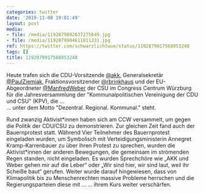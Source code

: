 ```yaml
---
categories: twitter
date: '2019-11-08 19:01:49'
layout: post
media:
- file: /media/1192879892037275649.jpg
- file: /media/1192879904611811331.jpg
ref: https://twitter.com/schwarzlichtwue/status/1192879917568053248
tags: []
title: 1192879917568053248
---
```

Heute trafen sich die CDU-Vorsitzende [@akk](https://twitter.com/akk), Generalsekretär [@PaulZiemiak](https://twitter.com/PaulZiemiak), Fraktionsvorsitzender [@rbrinkhaus](https://twitter.com/rbrinkhaus) und der EU-Abgeordneter [@ManfredWeber](https://twitter.com/ManfredWeber) der CSU im Congress Centrum Würzburg für die Jahresversammlung der "Kommunalpolitischen Vereinigung der CDU und CSU" (KPV), die …  
… unter dem Motto "Dezentral. Regional. Kommunal." steht.



Rund zwanzig Aktivist\*innen haben sich am CCW versammelt, um gegen die Politik der CDU/CSU zu demonstrieren. Zur gleichen Zeit fand auch der Bauernprotest statt. 
Während Vier Teilnehmer des Bauernprotest eingeladen wurden, um Symbolisch mit Verteidigungsministerin Annegret Kramp-Karrenbauer zu über ihren Protest zu sprechen, wurden die Aktivist\*innen der anderen Bewegungen, die gemeinsam im strömenden Regen standen, nicht eingeladen. 
Es wurden Sprechchöre wie „AKK und Weber gehen mir auf die Leber“ oder „Wir sind hier, wir sind laut, weil ihr Scheiße baut“ gerufen. Weiter wurde darauf hingewiesen, dass von Klimapolitik bis zu Menschenrechten massive Probleme herrschen und die Regierungsparteien diese mit … 
… ihrem Kurs weiter verschärfen. 